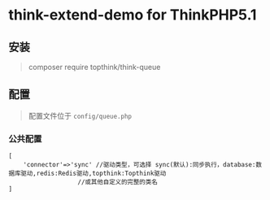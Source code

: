 # think-extend-demo for ThinkPHP5.1

## 安装

> composer require topthink/think-queue

## 配置

> 配置文件位于 `config/queue.php`

### 公共配置

```
[
    'connector'=>'sync' //驱动类型，可选择 sync(默认):同步执行，database:数据库驱动,redis:Redis驱动,topthink:Topthink驱动
                   //或其他自定义的完整的类名
]
```
